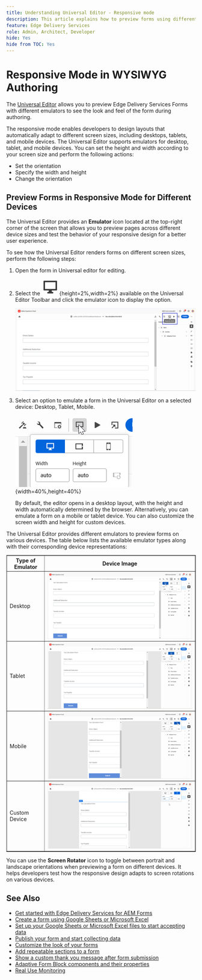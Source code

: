 ```yaml
---
title: Understanding Universal Editor - Responsive mode
description: This article explains how to preview forms using different emulators in the Universal Editor to visualize their look and feel during authoring.
feature: Edge Delivery Services
role: Admin, Architect, Developer
hide: Yes
hide from TOC: Yes
---
```


# Responsive Mode in WYSIWYG Authoring

The [Universal Editor](/help/edge/docs/forms/universal-editor/overview-universal-editor-for-edge-delivery-services-for-forms.md) allows you to preview Edge Delivery Services Forms with different emulators to see the look and feel of the form during authoring.

The responsive mode enables developers to design layouts that automatically adapt to different screen sizes, including desktops, tablets, and mobile devices. The Universal Editor supports emulators for desktop, tablet, and mobile devices. You can set the height and width according to your screen size and perform the following actions:
   * Set the orientation
   * Specify the width and height
   * Change the orientation

## Preview Forms in Responsive Mode for Different Devices 

The Universal Editor provides an **Emulator** icon located at the top-right corner of the screen that allows you to preview pages across different device sizes and test the behavior of your responsive design for a better user experience.

To see how the Universal Editor renders forms on different screen sizes, perform the following steps:

1. Open the form in Universal editor for editing.
1. Select the ![Emulator icon](/help/edge/docs/forms/universal-editor/assets/emulator.png){height=2%,width=2%} available on the Universal Editor Toolbar and click the emulator icon to display the option.

    ![Responsive Mode](/help/edge/docs/forms/universal-editor/assets/universal-editor-emulator.png)

1. Select an option to emulate a form in the Universal Editor on a selected device: Desktop, Tablet, Mobile.

    ![Responsive mode](/help/edge/docs/forms/universal-editor/assets/ue-responsivemode.png){width=40%,height=40%}

   By default, the editor opens in a desktop layout, with the height and width automatically determined by the browser. Alternatively, you can emulate a form on a mobile or tablet device. You can also customize the screen width and height for custom devices.

The Universal Editor provides different emulators to preview forms on various devices. The table below lists the available emulator types along with their corresponding device representations:

<table border="1" style= text-align: left; border-collapse: collapse;">
    <tr>
        <th style="width: 20%">Type of Emulator</th>
        <th style="width: 80%">Device Image</th>
    </tr>
    <tr>
        <td style="width: 20%">Desktop</td>
        <td style="width: 80%"><img src="/help/edge/docs/forms/universal-editor/assets/universal-editor-desktop.png" alt="Desktop Emulator" style="width: auto; height: auto"></td>
    </tr>
    <tr>
        <td style="width: 20%">Tablet</td>
        <td style="width: 80%"><img src="/help/edge/docs/forms/universal-editor/assets/universal-editor-tab.png" alt="Tablet Emulator" style="width: auto; height: auto"></td>
    </tr>
    <tr>
        <td style="width: 20%">Mobile</td>
        <td style="width: 80%"><img src="/help/edge/docs/forms/universal-editor/assets/universal-editor-mobile.png" alt="Mobile Emulator" style="width: auto; height: auto"></td>
    </tr>
    <tr>
        <td style="width: 20%">Custom Device</td>
        <td style="width: 80%"><img src="/help/edge/docs/forms/universal-editor/assets/universal-editor-custom.png" alt="Custom Device Emulator" style="width: auto; height: auto"></td>
    </tr>
</table>

You can use the **Screen Rotator** icon to toggle between portrait and landscape orientations when previewing a form on different devices. It helps developers test how the responsive design adapts to screen rotations on various devices.

## See Also

* [Get started with Edge Delivery Services for AEM Forms](/help/edge/docs/forms/tutorial.md)
* [Create a form using Google Sheets or Microsoft Excel](/help/edge/docs/forms/create-forms.md)
* [Set up your Google Sheets or Microsoft Excel files to start accepting data​](/help/edge/docs/forms/submit-forms.md)
* [Publish your form and start collecting data](/help/edge/docs/forms/publish-forms.md)
* [Customize the look of your forms​](/help/edge/docs/forms/style-theme-forms.md)
* [Add repeatable sections to a form​](/help/edge/docs/forms/repeatable-forms.md)
* [Show a custom thank you message after form submission​](/help/edge/docs/forms/thank-you-page-form.md)
* [Adaptive Form Block components and their properties](/help/edge/docs/forms/form-components.md)
* [Real Use Monitoring](https://www.aem.live/developer/rum#authentication)


